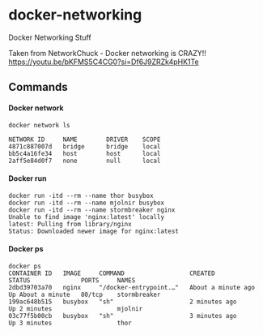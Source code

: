 # docker-networking
Docker Networking Stuff

Taken from NetworkChuck - Docker networking is CRAZY!!
https://youtu.be/bKFMS5C4CG0?si=Df6J9ZRZk4pHK1Te

## Commands

#### Docker network
```
docker network ls

NETWORK ID     NAME        DRIVER    SCOPE
4871c887007d   bridge      bridge    local
bb5c4a16fe34   host        host      local
2aff5e84d0f7   none        null      local
```

#### Docker run
```
docker run -itd --rm --name thor busybox
docker run -itd --rm --name mjolnir busybox
docker run -itd --rm --name stormbreaker nginx
Unable to find image 'nginx:latest' locally
latest: Pulling from library/nginx
Status: Downloaded newer image for nginx:latest
```

#### Docker ps
```
docker ps
CONTAINER ID   IMAGE     COMMAND                  CREATED              STATUS              PORTS     NAMES
2dbd39703a70   nginx     "/docker-entrypoint.…"   About a minute ago   Up About a minute   80/tcp    stormbreaker
199ac648b515   busybox   "sh"                     2 minutes ago        Up 2 minutes                  mjolnir
03c77f5b00cb   busybox   "sh"                     3 minutes ago        Up 3 minutes                  thor
```

